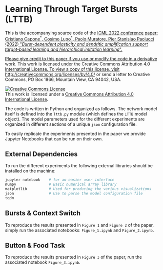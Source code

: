 # Learning Through Target Bursts (LTTB)

This is the accompanying source code of the <a href="https://proceedings.mlr.press/v162/capone22b.html"> ICML 2022 conference paper: Cristiano Capone<sup>\*</sup>, Cosimo Lupo<sup>\*</sup>, Paolo Muratore, Pier Stanislao Paolucci (2022) "*Burst-dependent plasticity and dendritic amplification support target-based learning and hierarchical imitation learning*".

Please give credit to this paper if you use or modify the code in a derivative work. This work is licensed under the Creative Commons Attribution 4.0 International License. To view a copy of this license, visit http://creativecommons.org/licenses/by/4.0/ or send a letter to Creative Commons, PO Box 1866, Mountain View, CA 94042, USA.

<a rel="license" href="http://creativecommons.org/licenses/by/4.0/"><img alt="Creative Commons License" style="border-width:0" src="https://i.creativecommons.org/l/by/4.0/88x31.png" /></a><br />This work is licensed under a <a rel="license" href="http://creativecommons.org/licenses/by/4.0/">Creative Commons Attribution 4.0 International License</a>.

The code is written in Python and organized as follows. The network model itself is defined into the `lttb.py` module (which defines the `LTTB` model object). The model parameters used for the different experiments are organized in different sections of a unique `json` configuration file.

To easily replicate the experiments presented in the paper we provide Jupyter Notebooks that can be run on their own.

## External Dependencies
To run the different experiments the following external libraries should be installed on the machine:

```python
jupyter notebook    # for an easier user interface
numpy               # Basic numerical array library
matplotlib          # Used for producing the various visualizations
json                # Use to parse the model configuration file
tqdm
```

## Bursts & Context Switch

To reproduce the results presented in `Figure 1` and `Figure 2` of the paper, simply run the associated notebooks: `Figure_1.ipynb` and `Figure_2.ipynb`.

## Button & Food Task

To reproduce the results presented in `Figure 3` of the paper, run the associated notebook `Figure_3.ipynb`.
